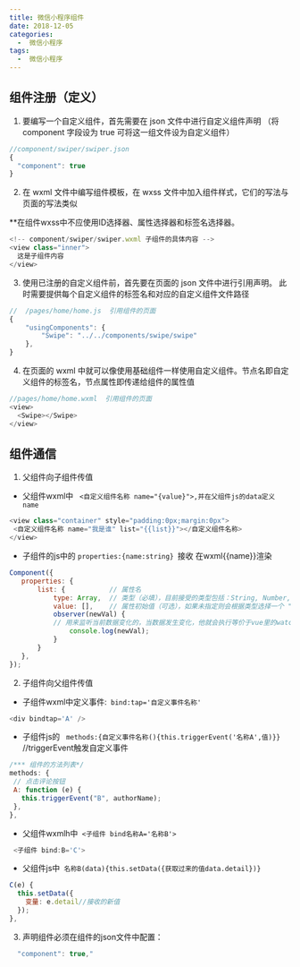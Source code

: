 ```yaml
---
title: 微信小程序组件
date: 2018-12-05
categories:
  -  微信小程序
tags:
  -  微信小程序
---
```

## 组件注册（定义）
1. 要编写一个自定义组件，首先需要在 json 文件中进行自定义组件声明
（将 component 字段设为 true 可将这一组文件设为自定义组件）
```js
//component/swiper/swiper.json
{
  "component": true
}
```
2. 在 wxml 文件中编写组件模板，在 wxss 文件中加入组件样式，它们的写法与页面的写法类似

**在组件wxss中不应使用ID选择器、属性选择器和标签名选择器。
```js
<!-- component/swiper/swiper.wxml 子组件的具体内容 -->
<view class="inner">
  这是子组件内容
</view>
```
3. 使用已注册的自定义组件前，首先要在页面的 json 文件中进行引用声明。
此时需要提供每个自定义组件的标签名和对应的自定义组件文件路径
```js
//  /pages/home/home.js  引用组件的页面
{
    "usingComponents": {
        "Swipe": "../../components/swipe/swipe"
    },
}
```
4. 在页面的 wxml 中就可以像使用基础组件一样使用自定义组件。节点名即自定义组件的标签名，节点属性即传递给组件的属性值
```js
//pages/home/home.wxml  引用组件的页面
<view>
  <Swipe></Swipe>
</view>
```

## 组件通信
 
1. 父组件向子组件传值
 - 父组件wxml中 ``` <自定义组件名称 name="{value}">,并在父组件js的data定义name```
 ```js
<view class="container" style="padding:0px;margin:0px">
  <自定义组件名称 name="我是谁" list="{{list}}"></自定义组件名称>
</view>
 ```
 - 子组件的js中的 ```properties:{name:string} ```接收 在wxml{{name}}渲染
 ```js
Component({
    properties: {
        list: {           // 属性名
            type: Array,  // 类型（必填），目前接受的类型包括：String, Number, Boolean,
            value: [],    // 属性初始值（可选），如果未指定则会根据类型选择一个 ""、[]、{}
            observer(newVal) {
            // 用来监听当前数据变化的，当数据发生变化，他就会执行等价于vue里的watch
                console.log(newVal);
            }
        }
    },
});
 ```

2. 子组件向父组件传值
 - 子组件wxml中定义事件:``` bind:tap='自定义事件名称'```
 ```js
<div bindtap='A' />
 ```
 - 子组件js的 ``` methods:{自定义事件名称(){this.triggerEvent('名称A',值)}}``` //triggerEvent触发自定义事件
 ```js
/*** 组件的方法列表*/
methods: {
  // 点击评论按钮
  A: function (e) {
    this.triggerEvent("B", authorName);
  },
},
 ```
 - 父组件wxmlh中``` <子组件 bind名称A='名称B'>```
```js
 <子组件 bind:B='C'>
```
 - 父组件js中``` 名称B(data){this.setData({获取过来的值data.detail})}```
```js
C(e) {
  this.setData({
    变量: e.detail//接收的新值
  });
},
```

3. 声明组件必须在组件的json文件中配置：
```js
  "component": true,"
```